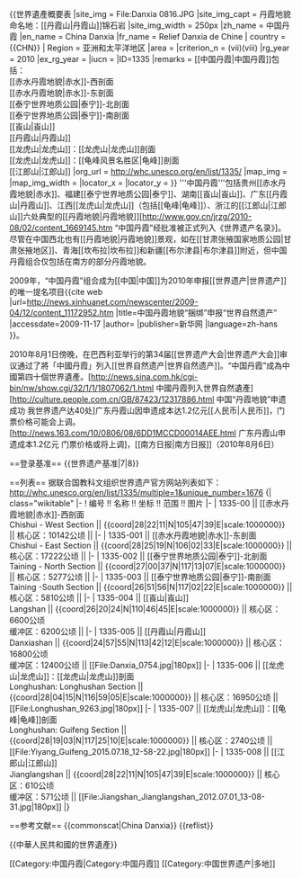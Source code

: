 {{世界遺產概要表
|site_img = File:Danxia 0816.JPG
|site_img_capt = 丹霞地貌命名地：[[丹霞山|丹霞山]]锦石岩
|site_img_width = 250px
|zh_name = 中国丹霞
|en_name = China Danxia
|fr_name = Relief Danxia de Chine
| country = {{CHN}}
| Region = 亚洲和太平洋地区
|area = 
|criterion_n = (vii)(viii)
|rg_year = 2010
|ex_rg_year =
|iucn = 
|ID=1335
|remarks = [[中国丹霞|中国丹霞]]包括：<br>[[赤水丹霞地貌|赤水]]-西剖面<br>[[赤水丹霞地貌|赤水]]-东剖面<br>[[泰宁世界地质公园|泰宁]]-北剖面<br>[[泰宁世界地质公园|泰宁]]-南剖面<br>[[崀山|崀山]]<br>[[丹霞山|丹霞山]]<br>[[龙虎山|龙虎山]]：[[龙虎山|龙虎山]]剖面<br>[[龙虎山|龙虎山]]：[[龟峰风景名胜区|龟峰]]剖面<br>[[江郎山|江郎山]]
|org_url = http://whc.unesco.org/en/list/1335/
|map_img = 
|map_img_width = 
|locator_x = 
|locator_y =
}}
'''中国丹霞'''包括贵州[[赤水丹霞地貌|赤水]]、福建[[泰宁世界地质公园|泰宁]]、湖南[[崀山|崀山]]、广东[[丹霞山|丹霞山]]、江西[[龙虎山|龙虎山]]（包括[[龟峰|龟峰]]）、浙江的[[江郎山|江郎山]]六处典型的[[丹霞地貌|丹霞地貌]]<ref>[http://www.gov.cn/jrzg/2010-08/02/content_1669145.htm “中国丹霞”经批准被正式列入《世界遗产名录》]</ref>。尽管在中国西北也有[[丹霞地貌|丹霞地貌]]景观，如在[[甘肃张掖国家地质公园|甘肃张掖地区]]、青海[[坎布拉|坎布拉]]和新疆[[布尔津县|布尔津县]]附近，但中国丹霞组合仅包括在南方的部分丹霞地貌。

2009年，“中国丹霞”组合成为[[中国|中国]]为2010年申报[[世界遗产|世界遗产]]的唯一提名项目<ref>{{cite web |url=http://news.xinhuanet.com/newscenter/2009-04/12/content_11172952.htm |title=中国丹霞地貌“捆绑”申报“世界自然遗产” |accessdate=2009-11-17  |author= |publisher=新华网 |language=zh-hans }}</ref>。

2010年8月1日傍晚，在巴西利亚举行的第34届[[世界遗产大会|世界遗产大会]]审议通过了將「中國丹霞」列入[[世界自然遗产|世界自然遗产]]。“中国丹霞”成為中國第四十個世界遺產。<ref>[http://news.sina.com.hk/cgi-bin/nw/show.cgi/32/1/1/1807062/1.html 中國丹霞列入世界自然遺產]</ref><ref>[http://culture.people.com.cn/GB/87423/12317886.html 中国“丹霞地貌”申遗成功  我世界遗产达40处]</ref>广东丹霞山因申<!--请世界-->遗<!--产-->成本达1.2亿元[[人民币|人民币]]，门票价格可能会上调。<ref>[http://news.163.com/10/0806/08/6DD1MCCD00014AEE.html 广东丹霞山申遗成本1.2亿元 门票价格或将上调]，[[南方日报|南方日报]]（2010年8月6日）</ref>

==登录基准==
{{世界遗产基准|7|8}}

==列表==
据联合国教科文组织世界遗产官方网站列表如下：<ref>http://whc.unesco.org/en/list/1335/multiple=1&unique_number=1676</ref>
{| class="wikitable"
|-
! 编号 !! 名称 !! 坐标 !! 范围 !! 图片
|-
| 1335-00 || [[赤水丹霞地貌|赤水]]-西剖面<br>Chishui - West Section || {{coord|28|22|11|N|105|47|39|E|scale:1000000}} || 核心区：10142公顷 || 
|-
| 1335-001 || [[赤水丹霞地貌|赤水]]-东剖面<br>Chishui - East Section || {{coord|28|25|19|N|106|02|33|E|scale:1000000}}  || 核心区：17222公顷 || 
|-
| 1335-002 || [[泰宁世界地质公园|泰宁]]-北剖面<br>Taining - North Section || {{coord|27|00|37|N|117|13|07|E|scale:1000000}}  || 核心区：5277公顷 || 
|-
| 1335-003 || [[泰宁世界地质公园|泰宁]]-南剖面<br>Taining -South Section || {{coord|26|51|56|N|117|02|22|E|scale:1000000}}  || 核心区：5810公顷 || 
|-
| 1335-004 || [[崀山|崀山]]<br>Langshan || {{coord|26|20|24|N|110|46|45|E|scale:1000000}}  || 核心区：6600公顷<br />缓冲区：6200公顷 || 
|-
| 1335-005 || [[丹霞山|丹霞山]]<br>Danxiashan || {{coord|24|57|55|N|113|42|12|E|scale:1000000}}  || 核心区：16800公顷<br />缓冲区：12400公顷 || [[File:Danxia_0754.jpg|180px]]
|-
| 1335-006 || [[龙虎山|龙虎山]]：[[龙虎山|龙虎山]]剖面<br>Longhushan: Longhushan Section || {{coord|28|04|15|N|116|59|05|E|scale:1000000}} || 核心区：16950公顷 || [[File:Longhushan_9263.jpg|180px]]
|-
| 1335-007 || [[龙虎山|龙虎山]]：[[龟峰|龟峰]]剖面<br>Longhushan: Guifeng Section || {{coord|28|19|03|N|117|25|10|E|scale:1000000}} || 核心区：2740公顷 || [[File:Yiyang_Guifeng_2015.07.18_12-58-22.jpg|180px]]
|-
| 1335-008 || [[江郎山|江郎山]]<br>Jianglangshan || {{coord|28|22|11|N|105|47|39|E|scale:1000000}}  || 核心区：610公顷<br />缓冲区：571公顷 || [[File:Jiangshan_Jianglangshan_2012.07.01_13-08-31.jpg|180px]]
|}

==参考文献==
{{commonscat|China Danxia}}
{{reflist}}

{{中華人民共和國的世界遺產}}

[[Category:中国丹霞|Category:中国丹霞]]
[[Category:中国世界遗产|多地]]